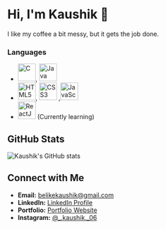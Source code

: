 # Hi, I'm Kaushik 👋

I like my coffee a bit messy, but it gets the job done.

### Languages
- <img src="https://cdn.jsdelivr.net/gh/devicons/devicon/icons/c/c-original.svg" width="40" height="40" alt="C"/>, <img src="https://cdn.jsdelivr.net/gh/devicons/devicon/icons/java/java-original.svg" width="40" height="40" alt="Java"/>
- <img src="https://cdn.jsdelivr.net/gh/devicons/devicon/icons/html5/html5-original.svg" width="40" height="40" alt="HTML5"/>, <img src="https://cdn.jsdelivr.net/gh/devicons/devicon/icons/css3/css3-original.svg" width="40" height="40" alt="CSS3"/> ,<img src="https://cdn.jsdelivr.net/gh/devicons/devicon/icons/javascript/javascript-original.svg" width="40" height="40" alt="JavaScript"/>
- <img src="https://cdn.jsdelivr.net/gh/devicons/devicon/icons/react/react-original.svg" width="40" height="40" alt="ReactJS"/> (Currently learning)
  
## GitHub Stats

![Kaushik's GitHub stats](https://github-readme-stats.vercel.app/api?username=KAUSHIKRM-36&show_icons=true&theme=radical)

## Connect with Me

- **Email:** [belikekaushik@gmail.com](mailto:belikekaushik@gmail.com)
- **LinkedIn:** [LinkedIn Profile](https://www.linkedin.com/in/kaushik-rajesh-mahajan-a277aa264/)
- **Portfolio:** [Portfolio Website](https://www.yourportfolio.com)
- **Instagram:** [@_.kaushik._06](https://www.instagram.com/_.kaushik._06)
